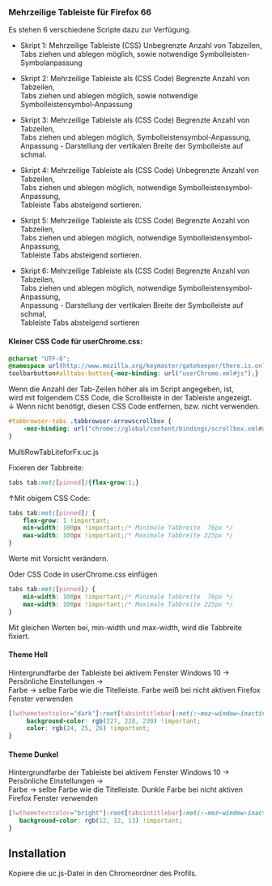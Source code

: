 ### Mehrzeilige Tableiste für Firefox 66 ###

Es stehen 6 verschiedene Scripte dazu zur Verfügung.

* Skript 1:  Mehrzeilige Tableiste (CSS) Unbegrenzte Anzahl von Tabzeilen,   
Tabs ziehen und ablegen möglich, sowie notwendige Symbolleisten-Symbolanpassung    

* Skript 2: Mehrzeilige Tableiste als (CSS Code) Begrenzte Anzahl von Tabzeilen,    
Tabs ziehen und ablegen möglich, sowie notwendige Symbolleistensymbol-Anpassung    

* Skript 3: Mehrzeilige Tableiste als (CSS Code) Begrenzte Anzahl von Tabzeilen,   
Tabs ziehen und ablegen möglich, Symbolleistensymbol-Anpassung,    
Anpassung - Darstellung der vertikalen Breite der Symbolleiste auf schmal.    

* Skript 4: Mehrzeilige Tableiste als (CSS Code) Unbegrenzte Anzahl von Tabzeilen,    
Tabs ziehen und ablegen möglich, notwendige Symbolleistensymbol-Anpassung,    
Tableiste Tabs absteigend sortieren.    

* Skript 5: Mehrzeilige Tableiste als (CSS Code) Begrenzte Anzahl von Tabzeilen,   
Tabs ziehen und ablegen möglich, notwendige Symbolleistensymbol-Anpassung,    
Tableiste Tabs absteigend sortieren.    

* Skript 6: Mehrzeilige Tableiste als (CSS Code) Begrenzte Anzahl von Tabzeilen,    
Tabs ziehen und ablegen möglich, notwendige Symbolleistensymbol-Anpassung,    
Anpassung - Darstellung der vertikalen Breite der Symbolleiste auf schmal,    
Tableiste Tabs absteigend sortieren   


#### Kleiner CSS Code für userChrome.css: #### 

```css
@charset "UTF-8";
@namespace url(http://www.mozilla.org/keymaster/gatekeeper/there.is.only.xul);
toolbarbutton#alltabs-button{-moz-binding: url("userChrome.xml#js");}
```

Wenn die Anzahl der Tab-Zeilen höher als im Script angegeben, ist,    
wird mit folgendem CSS Code, die Scrollleiste in der Tableiste angezeigt.  
↓ Wenn nicht benötigt, diesen CSS Code entfernen, bzw. nicht verwenden.    

```css
#tabbrowser-tabs .tabbrowser-arrowscrollbox {
    -moz-binding: url("chrome://global/content/bindings/scrollbox.xml#arrowscrollbox") !important;
}
```

MultiRowTabLiteforFx.uc.js

Fixieren der Tabbreite:   

```css
tabs tab:not([pinned]){flex-grow:1;}
```

↑Mit obigem CSS Code:

```css
tabs tab:not([pinned]) {
    flex-grow: 1 !important;
    min-width: 100px !important;/* Minimale Tabbreite  76px */
    max-width: 100px !important;/* Maximale Tabbreite 225px */
}
```
Werte mit Vorsicht verändern.

Oder CSS Code in userChrome.css einfügen
  
```css  
tabs tab:not([pinned]) {
    min-width: 100px !important;/* Minimale Tabbreite  76px */
    max-width: 100px !important;/* Maximale Tabbreite 225px */
}
```
Mit gleichen Werten bei, min-width und max-width, wird die Tabbreite fixiert.

   #### Theme Hell ####
   Hintergrundfarbe der Tableiste bei aktivem Fenster
   Windows 10 → Persönliche Einstellungen →   
   Farbe → selbe Farbe wie die Titelleiste.
   Farbe weiß bei nicht aktiven Firefox Fenster verwenden 
```css    
[lwthemetextcolor="dark"]:root[tabsintitlebar]:not(:-moz-window-inactive) {
     background-color: rgb(227, 228, 230) !important;
     color: rgb(24, 25, 26) !important;
}
```
  #### Theme Dunkel ####
   Hintergrundfarbe der Tableiste bei aktivem Fenster
   Windows 10 → Persönliche Einstellungen →     
   Farbe → selbe Farbe wie die Titelleiste.
   Dunkle Farbe bei nicht aktiven Firefox Fenster verwenden
```css 
[lwthemetextcolor="bright"]:root[tabsintitlebar]:not(:-moz-window-inactive) {
   background-color: rgb(12, 12, 13) !important;
}
```
## Installation
Kopiere die uc.js-Datei in den Chromeordner des Profils.
